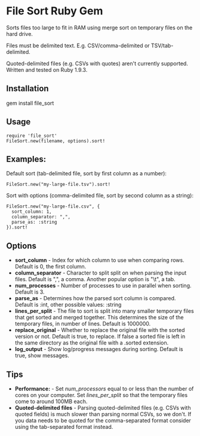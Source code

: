 # File Sort Ruby Gem

Sorts files too large to fit in RAM using merge sort on temporary files on the hard drive.

Files must be delimited text. E.g. CSV/comma-delimited or TSV/tab-delimited.

Quoted-delimited files (e.g. CSVs with quotes) aren't currently supported. Written and tested on Ruby 1.9.3.

## Installation
gem install file_sort

## Usage
    require 'file_sort'
    FileSort.new(filename, options).sort!

## Examples:
Default sort (tab-delimited file, sort by first column as a number):

    FileSort.new("my-large-file.tsv").sort!

Sort with options (comma-delimited file, sort by second column as a string):

    FileSort.new("my-large-file.csv", {
      sort_column: 1,
      column_separator: ",",
      parse_as: :string
    }).sort!

## Options
- **sort_column** - Index for which column to use when comparing rows. Default is 0, the first column.
- **column_separator** - Character to split split on when parsing the input files. Default is ",", a comma.
Another popular option is "\t", a tab.
- **num_processes** - Number of processes to use in parallel when sorting. Default is 3.
- **parse_as** - Determines how the parsed sort column is compared. Default is :int, other possible values: :string
- **lines_per_split** - The file to sort is split into many smaller temporary files that get sorted and merged
together. This determines the size of the temporary files, in number of lines. Default is 1000000.
- **replace_original** - Whether to replace the original file with the sorted version or not. Default is true,
to replace. If false a sorted file is left in the same directory as the original file with a .sorted extension.
- **log_output** - Show log/progress messages during sorting. Default is true, show messages.

## Tips
- **Performance:** - Set *num_processors* equal to or less than the number of cores on your computer.
Set *lines_per_split* so that the temporary files come to around 100MB each.
- **Quoted-delimited files** - Parsing quoted-delimited files (e.g. CSVs with quoted fields) is much slower than
parsing normal CSVs, so we don't. If you data needs to be quoted for the comma-separated format consider using
the tab-separated format instead.